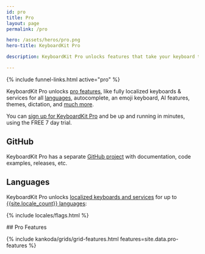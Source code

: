 ```yaml
---
id: pro
title: Pro
layout: page
permalink: /pro

hero: /assets/heros/pro.png
hero-title: KeyboardKit Pro

description: KeyboardKit Pro unlocks features that take your keyboard to the next level

---
```


{% include funnel-links.html active="pro" %}

KeyboardKit Pro unlocks [pro features](#features), like fully localized keyboards & services for all [languages](/locales), autocomplete, an emoji keyboard, AI features, themes, dictation, and [much more](#features).

You can [sign up for KeyboardKit Pro](/pricing) and be up and running in minutes, using the FREE 7 day trial.


## GitHub

KeyboardKit Pro has a separate [GitHub project]({{site.urls.github_pro}}) with documentation, code examples, releases, etc.


## Languages

KeyboardKit Pro unlocks [localized keyboards and services](/features/localization) for up to [{{site.locale_count}} languages](/locales):

{% include locales/flags.html %}


<a name="features" />
## Pro Features

{% include kankoda/grids/grid-features.html features=site.data.pro-features %}